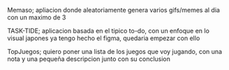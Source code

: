 Memaso; apliacion donde aleatoriamente genera varios gifs/memes al dia con un maximo de 3

TASK-TIDE; aplicacion basada en el tipico to-do, con un enfoque en lo visual japones 
ya tengo hecho el figma, quedaria empezar con ello

TopJuegos; quiero poner una lista de los juegos que voy jugando, con una nota y una pequeña descripcion junto con su conclusion